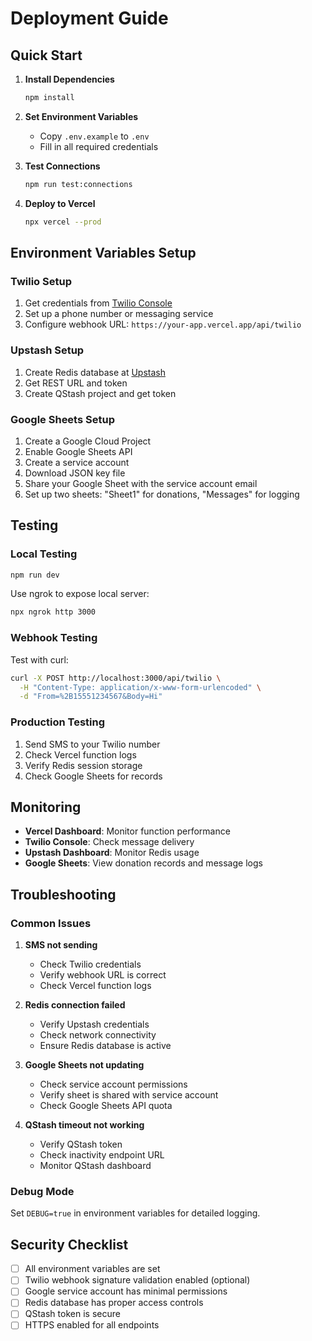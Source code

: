 # Deployment Guide

## Quick Start

1. **Install Dependencies**
   ```bash
   npm install
   ```

2. **Set Environment Variables**
   - Copy `.env.example` to `.env`
   - Fill in all required credentials

3. **Test Connections**
   ```bash
   npm run test:connections
   ```

4. **Deploy to Vercel**
   ```bash
   npx vercel --prod
   ```

## Environment Variables Setup

### Twilio Setup
1. Get credentials from [Twilio Console](https://console.twilio.com/)
2. Set up a phone number or messaging service
3. Configure webhook URL: `https://your-app.vercel.app/api/twilio`

### Upstash Setup
1. Create Redis database at [Upstash](https://upstash.com/)
2. Get REST URL and token
3. Create QStash project and get token

### Google Sheets Setup
1. Create a Google Cloud Project
2. Enable Google Sheets API
3. Create a service account
4. Download JSON key file
5. Share your Google Sheet with the service account email
6. Set up two sheets: "Sheet1" for donations, "Messages" for logging

## Testing

### Local Testing
```bash
npm run dev
```

Use ngrok to expose local server:
```bash
npx ngrok http 3000
```

### Webhook Testing
Test with curl:
```bash
curl -X POST http://localhost:3000/api/twilio \
  -H "Content-Type: application/x-www-form-urlencoded" \
  -d "From=%2B15551234567&Body=Hi"
```

### Production Testing
1. Send SMS to your Twilio number
2. Check Vercel function logs
3. Verify Redis session storage
4. Check Google Sheets for records

## Monitoring

- **Vercel Dashboard**: Monitor function performance
- **Twilio Console**: Check message delivery
- **Upstash Dashboard**: Monitor Redis usage
- **Google Sheets**: View donation records and message logs

## Troubleshooting

### Common Issues

1. **SMS not sending**
   - Check Twilio credentials
   - Verify webhook URL is correct
   - Check Vercel function logs

2. **Redis connection failed**
   - Verify Upstash credentials
   - Check network connectivity
   - Ensure Redis database is active

3. **Google Sheets not updating**
   - Check service account permissions
   - Verify sheet is shared with service account
   - Check Google Sheets API quota

4. **QStash timeout not working**
   - Verify QStash token
   - Check inactivity endpoint URL
   - Monitor QStash dashboard

### Debug Mode
Set `DEBUG=true` in environment variables for detailed logging.

## Security Checklist

- [ ] All environment variables are set
- [ ] Twilio webhook signature validation enabled (optional)
- [ ] Google service account has minimal permissions
- [ ] Redis database has proper access controls
- [ ] QStash token is secure
- [ ] HTTPS enabled for all endpoints
